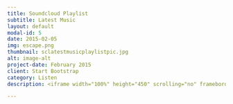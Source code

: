 ```yaml
---
title: Soundcloud Playlist
subtitle: Latest Music
layout: default
modal-id: 5
date: 2015-02-05
img: escape.png
thumbnail: sclatestmusicplaylistpic.jpg
alt: image-alt
project-date: February 2015
client: Start Bootstrap
category: Listen
description: <iframe width="100%" height="450" scrolling="no" frameborder="no" src="https://w.soundcloud.com/player/?url=https%3A//api.soundcloud.com/playlists/157380796&amp;auto_play=false&amp;hide_related=false&amp;show_comments=true&amp;show_user=true&amp;show_reposts=false&amp;visual=true"></iframe>

---
```

